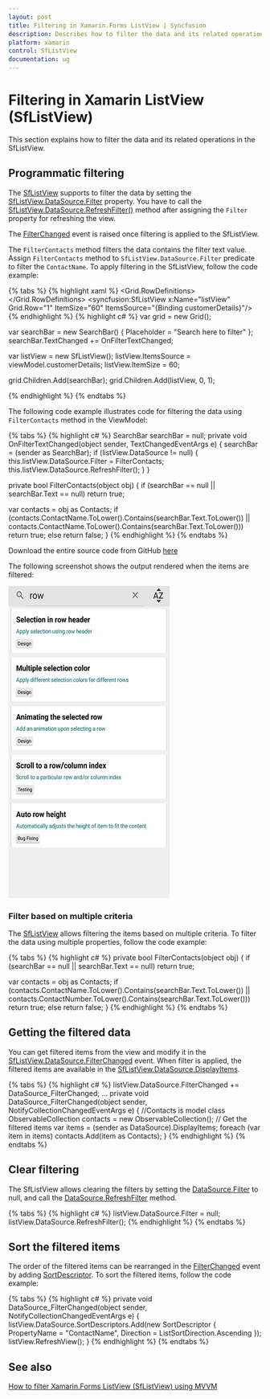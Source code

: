 ```yaml
---
layout: post
title: Filtering in Xamarin.Forms ListView | Syncfusion
description: Describes how to filter the data and its related operations like clear filter, sort the filtered data in the SfListView.
platform: xamarin
control: SfListView
documentation: ug
---
```


# Filtering in Xamarin ListView (SfListView)

This section explains how to filter the data and its related operations in the SfListView.

## Programmatic filtering

The [SfListView](https://help.syncfusion.com/cr/cref_files/xamarin/Syncfusion.SfListView.XForms~Syncfusion.ListView.XForms.SfListView.html) supports to filter the data by setting the [SfListView.DataSource.Filter](https://help.syncfusion.com/cr/cref_files/xamarin/Syncfusion.DataSource.Portable~Syncfusion.DataSource.DataSource~Filter.html) property. You have to call the [SfListView.DataSource.RefreshFilter()](https://help.syncfusion.com/cr/cref_files/xamarin/Syncfusion.DataSource.Portable~Syncfusion.DataSource.DataSource~RefreshFilter.html) method after assigning the `Filter` property for refreshing the view.

The [FilterChanged](https://help.syncfusion.com/cr/cref_files/xamarin/Syncfusion.DataSource.Portable~Syncfusion.DataSource.DataSource~FilterChanged_EV.html) event is raised once filtering is applied to the SfListView.

The `FilterContacts` method filters the data contains the filter text value. Assign `FilterContacts` method to `SfListView.DataSource.Filter` predicate to filter the `ContactName`. To apply filtering in the SfListView, follow the code example:

{% tabs %}
{% highlight xaml %}
<ContentPage xmlns:syncfusion="clr-namespace:Syncfusion.ListView.XForms;assembly=Syncfusion.SfListView.XForms">
 <Grid>
	 <Grid.RowDefinitions>
                <RowDefinition Height="Auto"/>
                <RowDefinition Height="Auto"/>
   </Grid.RowDefinitions>
      <SearchBar x:Name="filterText" HeightRequest="40"
           Placeholder="Search here to filter"
           TextChanged="OnFilterTextChanged" Grid.Row="0"/>
      <syncfusion:SfListView x:Name="listView" Grid.Row="1" ItemSize="60" ItemsSource="{Binding customerDetails}"/>
  </Grid>
</ContentPage>
{% endhighlight %}
{% highlight c# %}
var grid = new Grid();

var searchBar = new SearchBar() { Placeholder = "Search here to filter" };
searchBar.TextChanged += OnFilterTextChanged;

var listView = new SfListView();
listView.ItemsSource = viewModel.customerDetails;
listView.ItemSize = 60;

grid.Children.Add(searchBar);
grid.Children.Add(listView, 0, 1);

{% endhighlight %}
{% endtabs %}
 
The following code example illustrates code for filtering the data using `FilterContacts` method in the ViewModel:

{% tabs %}
{% highlight c# %}
SearchBar searchBar = null;
private void OnFilterTextChanged(object sender, TextChangedEventArgs e)
{
  searchBar = (sender as SearchBar);
  if (listView.DataSource != null)
  {
    this.listView.DataSource.Filter = FilterContacts;
    this.listView.DataSource.RefreshFilter();
  }
}
 
private bool FilterContacts(object obj)
{
  if (searchBar == null || searchBar.Text == null)
     return true;

  var contacts = obj as Contacts;
  if (contacts.ContactName.ToLower().Contains(searchBar.Text.ToLower())
       || contacts.ContactName.ToLower().Contains(searchBar.Text.ToLower()))
      return true;
  else
      return false;
}
{% endhighlight %}
{% endtabs %}

Download the entire source code from GitHub [here](https://github.com/SyncfusionExamples/Filter-items-in-xamarin.forms-listview)

The following screenshot shows the output rendered when the items are filtered:

![Items filter in listview](SfListView_images/SfListView-Filtering.png)

### Filter based on multiple criteria

The [SfListView](https://help.syncfusion.com/cr/cref_files/xamarin/Syncfusion.SfListView.XForms~Syncfusion.ListView.XForms.SfListView.html) allows filtering the items based on multiple criteria. To filter the data using multiple properties, follow the code example:

{% tabs %}
{% highlight c# %}
private bool FilterContacts(object obj)
{
  if (searchBar == null || searchBar.Text == null)
     return true;

  var contacts = obj as Contacts;
  if (contacts.ContactName.ToLower().Contains(searchBar.Text.ToLower())
      || contacts.ContactNumber.ToLower().Contains(searchBar.Text.ToLower()))
      return true;
  else
      return false;
}
{% endhighlight %}
{% endtabs %}

## Getting the filtered data

You can get filtered items from the view and modify it in the [SfListView.DataSource.FilterChanged](https://help.syncfusion.com/cr/cref_files/xamarin/Syncfusion.DataSource.Portable~Syncfusion.DataSource.DataSource~FilterChanged_EV.html) event. When filter is applied, the filtered items are available in the [SfListView.DataSource.DisplayItems](https://help.syncfusion.com/cr/cref_files/xamarin/Syncfusion.DataSource.Portable~Syncfusion.DataSource.DataSource~DisplayItems.html).

{% tabs %}
{% highlight c# %}
listView.DataSource.FilterChanged += DataSource_FilterChanged;
...
private void DataSource_FilterChanged(object sender, NotifyCollectionChangedEventArgs e)
{
  //Contacts is model class 
  ObservableCollection<Contacts> contacts = new ObservableCollection<Contacts>();
  // Get the filtered items
  var items = (sender as DataSource).DisplayItems;
  foreach (var item in items)
      contacts.Add(item as Contacts);
}
{% endhighlight %}
{% endtabs %}

## Clear filtering

The SfListView allows clearing the filters by setting the [DataSource.Filter](https://help.syncfusion.com/cr/cref_files/xamarin/Syncfusion.DataSource.Portable~Syncfusion.DataSource.DataSource~Filter.html) to null, and call the [DataSource.RefreshFilter](https://help.syncfusion.com/cr/cref_files/xamarin/Syncfusion.DataSource.Portable~Syncfusion.DataSource.DataSource~RefreshFilter.html) method.

{% tabs %}
{% highlight c# %}
listView.DataSource.Filter = null;
listView.DataSource.RefreshFilter();
{% endhighlight %}
{% endtabs %}

## Sort the filtered items

The order of the filtered items can be rearranged in the [FilterChanged](https://help.syncfusion.com/cr/cref_files/xamarin/Syncfusion.DataSource.Portable~Syncfusion.DataSource.DataSource~FilterChanged_EV.html) event by adding [SortDescriptor](https://help.syncfusion.com/cr/cref_files/xamarin/Syncfusion.DataSource.Portable~Syncfusion.DataSource.SortDescriptor.html). To sort the filtered items, follow the code example:

{% tabs %}
{% highlight c# %}
private void DataSource_FilterChanged(object sender, NotifyCollectionChangedEventArgs e)
{
  listView.DataSource.SortDescriptors.Add(new SortDescriptor { PropertyName = "ContactName", 
                                                               Direction = ListSortDirection.Ascending });
  listView.RefreshView();
}
{% endhighlight %}
{% endtabs %}

## See also

[How to filter Xamarin.Forms ListView (SfListView) using MVVM](https://www.syncfusion.com/kb/11478/)